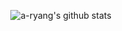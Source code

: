 <div align="center">

![a-ryang's github stats](https://github-readme-stats.vercel.app/api?username=a-ryang&theme=github_dark&show_icons=true)

# 
</div>
